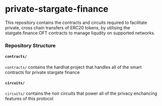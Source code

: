 # private-stargate-finance

This repository contains the contracts and circuits required to facilitate private, cross chain transfers of ERC20 tokens, by utilising the stargate.finance OFT contracts to manage liqudity on supported networks.

### Repository Structure

#### `contracts/`

`contracts/` contains the hardhat project that handles all of the smart contracts for private stargate finance

#### `circuits/`

`circuits/` contains the noir circuits that power all of the privacy enchancing features of this protocol
